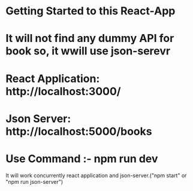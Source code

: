 # Getting Started to this React-App

# It will not find any dummy API for book so, it wwill use json-serevr

# React Application: http://localhost:3000/
# Json Server: http://localhost:5000/books

# Use Command :- npm  run dev 
  It will work concurrently react application and json-server.("npm start" or "npm run json-server")



